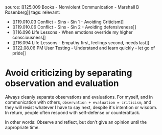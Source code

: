 source: [[125.009 Books - Nonviolent Communication - Marshall B Rosenberg]]
tags:
relevant:
- [[119.010.03 Conflict - Sins - Sin 1 - Avoiding Criticism]]
- [[119.010.06 Conflict - Sins - Sin 2 - Avoiding defensiveness]]
- [[116.096 Life Lessons - When emotions override my higher consciousness]]
- [[116.094 Life Lessons - Empathy first, feelings second, needs last]]
- [[122.08.06 PM User Testing - Understand and learn quickly - let go of pride]]

# Avoid criticizing by separating observation and evaluation

Always cleanly separate observations and evaluations. For myself, and in communication with others, `observation + evaluation = criticism`, and they will resist whatever I have to say next, despite it's intention or wisdom. In return, people often respond with self-defense or counterattack.

In other words: Observe and reflect, but don't give an opinion until the appropriate time.
